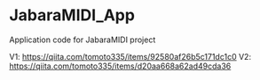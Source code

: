 # JabaraMIDI_App

Application code for JabaraMIDI project

V1: https://qiita.com/tomoto335/items/92580af26b5c171dc1c0
V2: https://qiita.com/tomoto335/items/d20aa668a62ad49cda36

